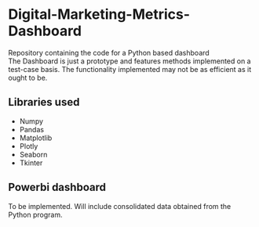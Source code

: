 # Digital-Marketing-Metrics-Dashboard
Repository containing the code for a Python based dashboard\
The Dashboard is just a prototype and features methods implemented on a test-case basis. The functionality implemented may not be as efficient as it ought to be.

## Libraries used
- Numpy
- Pandas
- Matplotlib
- Plotly
- Seaborn
- Tkinter

## Powerbi dashboard
To be implemented. Will include consolidated data obtained from the Python program.
